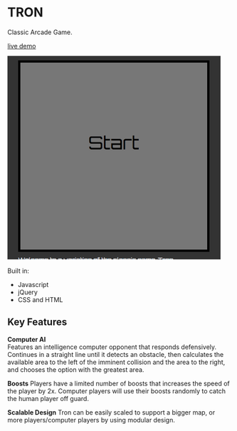 # TRON

Classic Arcade Game.

[live demo](http://athtran.github.io/tron/index.html)

![demo_gif](/tron/tron.gif)

Built in:

  * Javascript
  * jQuery
  * CSS and HTML

## Key Features

**Computer AI**  
Features an intelligence computer opponent that responds defensively. Continues in a straight line until it detects an obstacle, then calculates the available area to the left of the imminent collision and the area to the right, and chooses the option with the greatest area.

**Boosts**
Players have a limited number of boosts that increases the speed of the player by 2x. Computer players will use their boosts randomly to catch the human player off guard.

**Scalable Design**
Tron can be easily scaled to support a bigger map, or more players/computer players by using modular design.

